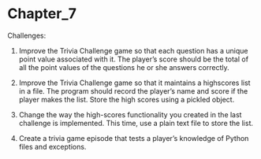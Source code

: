 Chapter_7
=========

Challenges:

1. Improve the Trivia Challenge game so that each question has a unique point value associated with it. The player’s score should be the total of all the point values of the questions he or she answers correctly.

2. Improve the Trivia Challenge game so that it maintains a highscores list in a file. The program should record the player’s
name and score if the player makes the list. Store the high scores using a pickled object.

3. Change the way the high-scores functionality you created in the last challenge is implemented. This time, use a plain text
file to store the list.

4. Create a trivia game episode that tests a player’s knowledge of Python files and exceptions.
